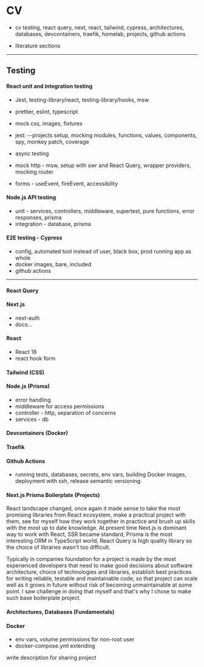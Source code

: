 # CV

- cv testing, react query, next, react, tailwind, cypress, architectures, databases, devcontainers, traefik, homelab, projects, github actions

- literature sections

---

## Testing

#### React unit and integration testing

- Jest, testing-library/react, testing-library/hooks, msw
- prettier, eslint, typescript
- mock css, images, fixtures

- jest: --projects setup, mocking modules, functions, values, components, spy, monkey patch, coverage
- async testing
- mock http - msw, setup with swr and React Query, wrapper providers, mocking router
- forms - useEvent, fireEvent, accessibility

#### Node.js API testing

- unit - services, controllers, middleware, supertest, pure functions, error responses, prisma
- integration - database, prisma

#### E2E testing - Cypress

- config, automated tool instead of user, black box, prod running app as whole
- docker images, bare, included
- github actions

---

#### React Query

#### Next.js

- next-auth
- docs...

#### React

- React 18
- react hook form

#### Tailwind (CSS)

#### Node.js (Prisma)

- error handling
- middleware for access permissions
- controller - http, separation of concerns
- services - db

#### Devcontainers (Docker)

#### Traefik

#### Github Actions

- running tests, databases, secrets, env vars, building Docker images, deployment with ssh, release semantic versioning

#### Next.js Prisma Boilerplate (Projects)

React landscape changed, once again it made sense to take the most promising libraries from React ecosystem, make a practical project with them, see for myself how they work together in practice and brush up skills with the most up to date knowledge. At present time Next.js is dominant way to work with React, SSR became standard, Prisma is the most interesting ORM in TypeScript world, React Query is high quality library so the choice of libraries wasn't too difficult.

Typically in companies foundation for a project is made by the most experienced developers that need to make good decisions about software architecture, choice of technologies and libraries, establish best practices for writing reliable, testable and maintainable code, so that project can scale well as it grows in future without risk of becoming unmaintainable at some point. I saw challenge in doing that myself and that's why I chose to make such base boilerplate project.

#### Architectures, Databases (Fundamentals)

#### Docker

- env vars, volume permissions for non-root user
- docker-compose.yml extending

write description for sharing project
